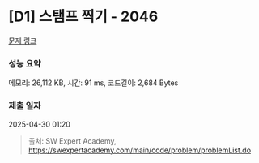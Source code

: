 # [D1] 스탬프 찍기 - 2046 

[문제 링크](https://swexpertacademy.com/main/code/problem/problemDetail.do?contestProbId=AV5QKdT6AyYDFAUq) 

### 성능 요약

메모리: 26,112 KB, 시간: 91 ms, 코드길이: 2,684 Bytes

### 제출 일자

2025-04-30 01:20



> 출처: SW Expert Academy, https://swexpertacademy.com/main/code/problem/problemList.do